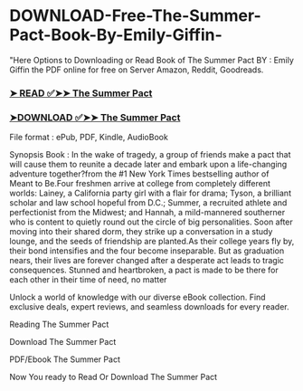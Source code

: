 # DOWNLOAD-Free-The-Summer-Pact-Book-By-Emily-Giffin-

"Here Options to Downloading or Read Book of The Summer Pact BY : Emily Giffin the PDF online for free on Server Amazon, Reddit, Goodreads.

### [➤ READ ✅➤➤ The Summer Pact](https://en.ebooksteach.xyz/?book=195888459-the-summer-pact)
### [➤DOWNLOAD ✅➤➤ The Summer Pact](https://en.ebooksteach.xyz/?book=195888459-the-summer-pact)

File format : ePub, PDF, Kindle, AudioBook

Synopsis Book : In the wake of tragedy, a group of friends make a pact that will cause them to reunite a decade later and embark upon a life-changing adventure together?from the #1 New York Times bestselling author of Meant to Be.Four freshmen arrive at college from completely different worlds: Lainey, a California party girl with a flair for drama; Tyson, a brilliant scholar and law school hopeful from D.C.; Summer, a recruited athlete and perfectionist from the Midwest; and Hannah, a mild-mannered southerner who is content to quietly round out the circle of big personalities. Soon after moving into their shared dorm, they strike up a conversation in a study lounge, and the seeds of friendship are planted.As their college years fly by, their bond intensifies and the four become inseparable. But as graduation nears, their lives are forever changed after a desperate act leads to tragic consequences. Stunned and heartbroken, a pact is made to be there for each other in their time of need, no matter 

Unlock a world of knowledge with our diverse eBook collection. Find exclusive deals, expert reviews, and seamless downloads for every reader.

Reading The Summer Pact

Download The Summer Pact

PDF/Ebook The Summer Pact

Now You ready to Read Or Download The Summer Pact
